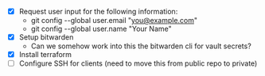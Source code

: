 
- [x] Request user input for the following information:
    - git config --global user.email "you@example.com"
    - git config --global user.name "Your Name"
- [x] Setup bitwarden
    - Can we somehow work into this the bitwarden cli for vault secrets?
- [x] Install terraform
- [ ] Configure SSH  for clients (need to move this from public repo to private)